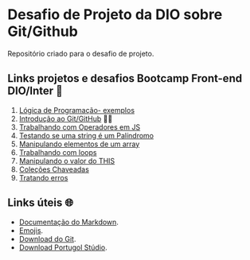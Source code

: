 # Desafio de Projeto da DIO sobre Git/Github
Repositório criado para o desafio de projeto.

## Links projetos e desafios Bootcamp Front-end DIO/Inter 🦍
1. [Lógica de Programação- exemplos](https://github.com/ikytussistemas/dio-desafio-github/tree/main/Exemplos_de_Lógica_de_Programação_em_Portugol)
2. [Introdução ao Git/GitHub](https://github.com/ikytussistemas/livro-receitas) 👨‍🍳
3. [Trabalhando com Operadores em JS](https://github.com/ikytussistemas/dio-desafio-github/tree/main/atividades/sintaxOperadores)
4. [Testando se uma string é um Palíndromo](https://github.com/ikytussistemas/dio-desafio-github/tree/main/atividades/palindromo)
5. [Manipulando elementos de um array](https://github.com/ikytussistemas/dio-desafio-github/tree/main/atividades/trocapar)
6. [Trabalhando com loops](https://github.com/ikytussistemas/dio-desafio-github/tree/main/atividades/alunosAprovados)
7. [Manipulando o valor do THIS](https://github.com/ikytussistemas/dio-desafio-github/tree/main/atividades/this)
8. [Coleções Chaveadas](https://github.com/ikytussistemas/dio-desafio-github/tree/main/atividades/colections)
9. [Tratando erros](https://github.com/ikytussistemas/dio-desafio-github/tree/main/atividades/tratandoErros)

## Links úteis 🌐
- [Documentação do Markdown](https://www.markdownguide.org/).
- [Emojis](https://getemoji.com/).
- [Download do Git](https://git-scm.com/downloads).
- [Download Portugol Stúdio](https://github.com/UNIVALI-LITE/Portugol-Studio).
